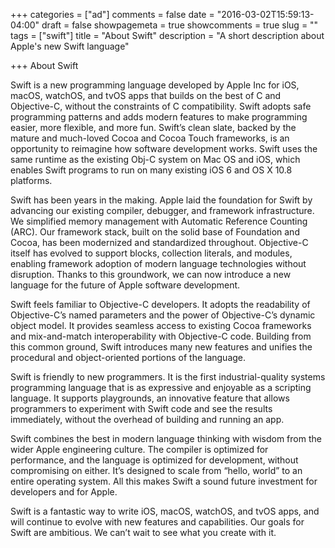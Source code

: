 +++
categories = ["ad"]
comments = false
date = "2016-03-02T15:59:13-04:00"
draft = false
showpagemeta = true
showcomments = true
slug = ""
tags = ["swift"]
title = "About Swift"
description = "A short description about Apple's new Swift language"

+++
About Swift

Swift is a new programming language developed by Apple Inc for iOS, macOS, watchOS, and tvOS apps that builds on the best of C and Objective-C, without the constraints of C compatibility. Swift adopts safe programming patterns and adds modern features to make programming easier, more flexible, and more fun. Swift’s clean slate, backed by the mature and much-loved Cocoa and Cocoa Touch frameworks, is an opportunity to reimagine how software development works. Swift uses the same runtime as the existing Obj-C system on Mac OS and iOS, which enables Swift programs to run on many existing iOS 6 and OS X 10.8 platforms.

Swift has been years in the making. Apple laid the foundation for Swift by advancing our existing compiler, debugger, and framework infrastructure. We simplified memory management with Automatic Reference Counting (ARC). Our framework stack, built on the solid base of Foundation and Cocoa, has been modernized and standardized throughout. Objective-C itself has evolved to support blocks, collection literals, and modules, enabling framework adoption of modern language technologies without disruption. Thanks to this groundwork, we can now introduce a new language for the future of Apple software development.

Swift feels familiar to Objective-C developers. It adopts the readability of Objective-C’s named parameters and the power of Objective-C’s dynamic object model. It provides seamless access to existing Cocoa frameworks and mix-and-match interoperability with Objective-C code. Building from this common ground, Swift introduces many new features and unifies the procedural and object-oriented portions of the language.

Swift is friendly to new programmers. It is the first industrial-quality systems programming language that is as expressive and enjoyable as a scripting language. It supports playgrounds, an innovative feature that allows programmers to experiment with Swift code and see the results immediately, without the overhead of building and running an app.

Swift combines the best in modern language thinking with wisdom from the wider Apple engineering culture. The compiler is optimized for performance, and the language is optimized for development, without compromising on either. It’s designed to scale from “hello, world” to an entire operating system. All this makes Swift a sound future investment for developers and for Apple.

Swift is a fantastic way to write iOS, macOS, watchOS, and tvOS apps, and will continue to evolve with new features and capabilities. Our goals for Swift are ambitious. We can’t wait to see what you create with it.

